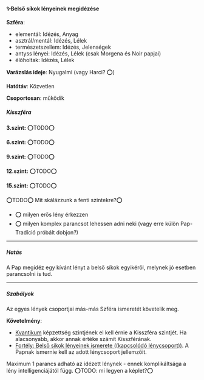 #### ✨Belső síkok lényeinek megidézése

**Szféra**:
- elementál: Idézés, Anyag
- asztrál/mentál: Idézés, Lélek
- természetszellem: Idézés, Jelenségek
- antyss lényei: Idézés, Lélek (csak Morgena és Noir papjai)
- élőholtak: Idézés, Lélek

**Varázslás ideje**: Nyugalmi (vagy Harci? ⭕)

**Hatótáv**: Közvetlen

**Csoportosan**: működik

##### Kisszféra

**3.szint:** ⭕TODO⭕

**6.szint:** ⭕TODO⭕

**9.szint:** ⭕TODO⭕

**12.szint:** ⭕TODO⭕

**15.szint:** ⭕TODO⭕


⭕TODO⭕ Mit skálázzunk a fenti szintekre?⭕
- ⭕ milyen erős lény érkezzen
- ⭕ milyen komplex parancsot lehessen adni neki (vagy erre külön Pap-Tradíció próbált dobjon?)

---
##### Hatás

A Pap megidéz egy kívánt lényt a belső síkok egyikéről, melynek jó esetben parancsolni is tud.

---
##### Szabályok

Az egyes lények csoportjai más-más Szféra ismeretét követelik meg.

**Követelmény**:
- [Kvantikum](../kepzettsegek.szekunder/kvantikum.md) képzettség szintjének el kell érnie a Kisszféra szintjét. Ha alacsonyabb, akkor annak értéke számít Kisszférának.
- [Fortély: Belső síkok lényeinek ismerete ((kapcsolódó lénycsoport))](../fortelyok.misztikus/belso_sikok_lenyeinek_ismerete.md). A Papnak ismernie kell az adott lénycsoport jellemzőit.

Maximum 1 parancs adható az idézett lénynek - ennek komplikáltsága a lény intelligenciájától függ. ⭕TODO: mi legyen a képlet?⭕
